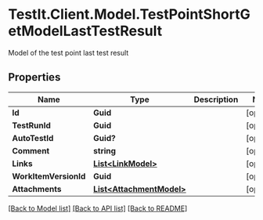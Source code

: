 # TestIt.Client.Model.TestPointShortGetModelLastTestResult
Model of the test point last test result

## Properties

Name | Type | Description | Notes
------------ | ------------- | ------------- | -------------
**Id** | **Guid** |  | [optional] 
**TestRunId** | **Guid** |  | [optional] 
**AutoTestId** | **Guid?** |  | [optional] 
**Comment** | **string** |  | [optional] 
**Links** | [**List&lt;LinkModel&gt;**](LinkModel.md) |  | [optional] 
**WorkItemVersionId** | **Guid** |  | [optional] 
**Attachments** | [**List&lt;AttachmentModel&gt;**](AttachmentModel.md) |  | [optional] 

[[Back to Model list]](../README.md#documentation-for-models) [[Back to API list]](../README.md#documentation-for-api-endpoints) [[Back to README]](../README.md)

